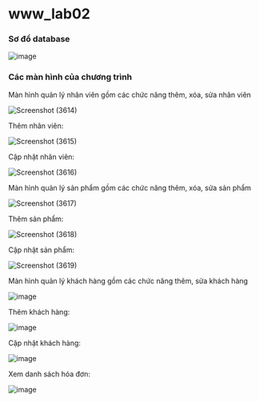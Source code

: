 # www_lab02
### Sơ đồ database
  
![image](https://github.com/NguyenQuocKhoi/www_lab02/assets/98084575/25103d2c-9955-4230-9432-7e7f7a68e5f0)

### Các màn hình của chương trình
Màn hình quản lý nhân viên gồm các chức năng thêm, xóa, sửa nhân viên

![Screenshot (3614)](https://github.com/NguyenQuocKhoi/www_lab02/assets/98084575/c11bc687-9f9e-4bc9-8bfa-5f4739c92098)

Thêm nhân viên:

![Screenshot (3615)](https://github.com/NguyenQuocKhoi/www_lab02/assets/98084575/6927c45a-b53b-4ffc-b1ab-99bf4cc4f703)

Cập nhật nhân viên:

![Screenshot (3616)](https://github.com/NguyenQuocKhoi/www_lab02/assets/98084575/fb7839fc-be1d-41c0-ba45-d576214110bf)

Màn hình quản lý sản phẩm gồm các chức năng thêm, xóa, sửa sản phẩm

![Screenshot (3617)](https://github.com/NguyenQuocKhoi/www_lab02/assets/98084575/afb69c89-ab5d-455c-969d-7558e8159656)

Thêm sản phẩm: 

![Screenshot (3618)](https://github.com/NguyenQuocKhoi/www_lab02/assets/98084575/f2ebe403-e298-427c-ae75-3bd5d597dbd5)

Cập nhật sản phẩm:

![Screenshot (3619)](https://github.com/NguyenQuocKhoi/www_lab02/assets/98084575/25c57c12-d7cf-4112-aab1-900bd8471c1c)

Màn hình quản lý khách hàng gồm các chức năng thêm, sửa khách hàng

![image](https://github.com/NguyenQuocKhoi/www_lab02/assets/98084575/e762fb62-1cf6-4768-a1ad-03ac9f462300)

Thêm khách hàng: 

![image](https://github.com/NguyenQuocKhoi/www_lab02/assets/98084575/bd404cf1-2bb0-4f91-97f4-f4a6b096e1d2)

Cập nhật khách hàng:

![image](https://github.com/NguyenQuocKhoi/www_lab02/assets/98084575/5abaa330-bb3f-48ba-8265-39a903e47bf7)

Xem danh sách hóa đơn:

![image](https://github.com/NguyenQuocKhoi/www_lab02/assets/98084575/99eafcb8-e6ea-4888-a118-5a0b61b37372)



